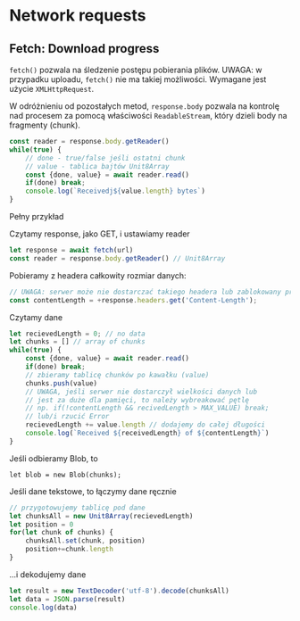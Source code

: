 # Network requests

## Fetch: Download progress

`fetch()` pozwala na śledzenie postępu pobierania plików.
UWAGA: w przypadku uploadu, `fetch()` nie ma takiej możliwości. Wymagane jest użycie `XMLHttpRequest`.

W odróżnieniu od pozostałych metod, `response.body` pozwala na kontrolę nad procesem za pomocą właściwości `ReadableStream`, który dzieli body na fragmenty (chunk).

```js
const reader = response.body.getReader()
while(true) {
    // done - true/false jeśli ostatni chunk
    // value - tablica bajtów Unit8Array
    const {done, value} = await reader.read()
    if(done) break;
    console.log(`Receivedj${value.length} bytes`)
}
```

Pełny przykład

Czytamy response, jako GET, i ustawiamy reader
```js
let response = await fetch(url)
const reader = response.body.getReader() // Unit8Array
```
Pobieramy z headera całkowity rozmiar danych:
```js
// UWAGA: serwer może nie dostarczać takiego headera lub zablokowany przez CORS.
const contentLength = +response.headers.get('Content-Length');
```
Czytamy dane
```js
let recievedLength = 0; // no data
let chunks = [] // array of chunks
while(true) {
    const {done, value} = await reader.read()
    if(done) break;
    // zbieramy tablicę chunków po kawałku (value)
    chunks.push(value)
    // UWAGA, jeśli serwer nie dostarczył wielkości danych lub
    // jest za duże dla pamięci, to należy wybreakować pętlę
    // np. if(!contentLength && recivedLength > MAX_VALUE) break;
    // lub/i rzucić Error
    recievedLength += value.length // dodajemy do całej długości
    console.log(`Received ${receivedLength} of ${contentLength}`)
}
```
Jeśli odbieramy Blob, to
```
let blob = new Blob(chunks);
```

Jeśli dane tekstowe, to łączymy dane ręcznie
```js
// przygotowujemy tablicę pod dane
let chunksAll = new Unit8Array(recievedLength)
let position = 0
for(let chunk of chunks) {
    chunksAll.set(chunk, position)
    position+=chunk.length
}
```

...i dekodujemy dane
```js
let result = new TextDecoder('utf-8').decode(chunksAll)
let data = JSON.parse(result)
console.log(data)
```

